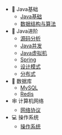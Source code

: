 <!-- * [🔥 面经](面经/美团) -->
* 🍵 Java基础
	* [Java基础](java/一些知识点)
	* [数据结构与算法](数据结构/排序)
* 🍵 Java进阶
	* [源码分析](源码分析/hello)
	* [Java并发](java并发/并发)
	* [Java虚拟机](虚拟机/尚硅谷复习视频)
	* [Spring](框架/Spring基础)
	* [设计模式](设计模式/设计模式)
	* [分布式](分布式/kafka)
* 🐛 数据库
    * [MySQL](MySQL/mysql)
    * [Redis](Redis/Redis)
* 🕸️ 计算机网络
	* [网络协议](计算机网络/面试题汇总)
* 💻 操作系统
	* [操作系统](操作系统/概述)
